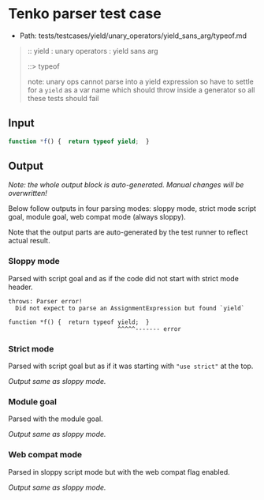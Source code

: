 # Tenko parser test case

- Path: tests/testcases/yield/unary_operators/yield_sans_arg/typeof.md

> :: yield : unary operators : yield sans arg
>
> ::> typeof
>
> note: unary ops cannot parse into a yield expression so have to settle for a `yield` as a var name which should throw inside a generator so all these tests should fail


## Input


`````js
function *f() {  return typeof yield;  }
`````

## Output

_Note: the whole output block is auto-generated. Manual changes will be overwritten!_

Below follow outputs in four parsing modes: sloppy mode, strict mode script goal, module goal, web compat mode (always sloppy).

Note that the output parts are auto-generated by the test runner to reflect actual result.

### Sloppy mode

Parsed with script goal and as if the code did not start with strict mode header.

`````
throws: Parser error!
  Did not expect to parse an AssignmentExpression but found `yield`

function *f() {  return typeof yield;  }
                               ^^^^^------- error
`````

### Strict mode

Parsed with script goal but as if it was starting with `"use strict"` at the top.

_Output same as sloppy mode._

### Module goal

Parsed with the module goal.

_Output same as sloppy mode._

### Web compat mode

Parsed in sloppy script mode but with the web compat flag enabled.

_Output same as sloppy mode._
